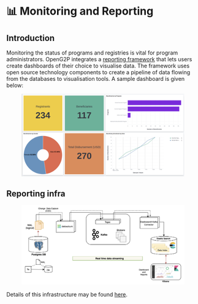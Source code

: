 # 📊 Monitoring and Reporting

## Introduction

Monitoring the status of programs and registries is vital for program administrators. OpenG2P integrates a [reporting framework](https://github.com/mosip/reporting) that lets users create dashboards of their choice to visualise data. The framework uses open source technology components to create a pipeline of data flowing from the databases to visualisation tools.  A sample dashboard is given below:

<figure><img src=".gitbook/assets/dashboard.png" alt=""><figcaption></figcaption></figure>

## Reporting infra

<figure><img src=".gitbook/assets/reporting-infra.png" alt=""><figcaption></figcaption></figure>

Details of this infrastructure may be found [here](https://github.com/mosip/reporting).
